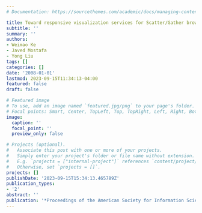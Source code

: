 ```yaml
---
# Documentation: https://sourcethemes.com/academic/docs/managing-content/

title: Toward responsive visualization services for Scatter/Gather browsing
subtitle: ''
summary: ''
authors:
- Weimao Ke
- Javed Mostafa
- Yong Liu
tags: []
categories: []
date: '2008-01-01'
lastmod: 2023-09-15T11:34:13-04:00
featured: false
draft: false

# Featured image
# To use, add an image named `featured.jpg/png` to your page's folder.
# Focal points: Smart, Center, TopLeft, Top, TopRight, Left, Right, BottomLeft, Bottom, BottomRight.
image:
  caption: ''
  focal_point: ''
  preview_only: false

# Projects (optional).
#   Associate this post with one or more of your projects.
#   Simply enter your project's folder or file name without extension.
#   E.g. `projects = ["internal-project"]` references `content/project/deep-learning/index.md`.
#   Otherwise, set `projects = []`.
projects: []
publishDate: '2023-09-15T15:34:13.465789Z'
publication_types:
- '2'
abstract: ''
publication: '*Proceedings of the American Society for Information Science and Technology*'
---
```

